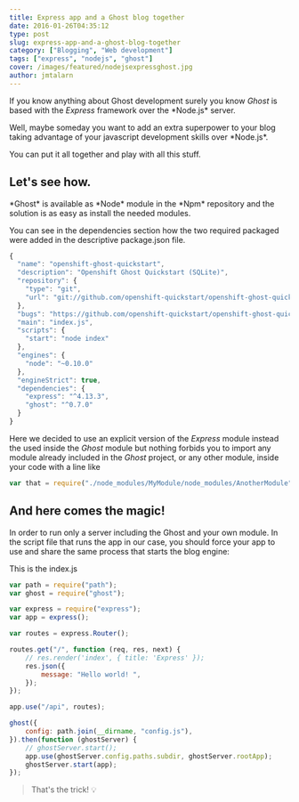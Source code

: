 ```yaml
---
title: Express app and a Ghost blog together
date: 2016-01-26T04:35:12
type: post
slug: express-app-and-a-ghost-blog-together
category: ["Blogging", "Web development"]
tags: ["express", "nodejs", "ghost"]
cover: /images/featured/nodejsexpressghost.jpg
author: jmtalarn
---
```


If you know anything about Ghost development surely you know _Ghost_ is based with the _Express_ framework over the \*Node.js\* server.

Well, maybe someday you want to add an extra superpower to your blog taking advantage of your javascript development skills over \*Node.js\*.

You can put it all together and play with all this stuff.

<!--more-->

<h2 id="letsseehow">Let's see how.</h2>
*Ghost* is available as *Node* module in the *Npm* repository and the solution is as easy as install the needed modules.

You can see in the dependencies section how the two required packaged were added in the descriptive package.json file.

```javascript
{
  "name": "openshift-ghost-quickstart",
  "description": "Openshift Ghost Quickstart (SQLite)",
  "repository": {
    "type": "git",
    "url": "git://github.com/openshift-quickstart/openshift-ghost-quickstart.git"
  },
  "bugs": "https://github.com/openshift-quickstart/openshift-ghost-quickstart/issues",
  "main": "index.js",
  "scripts": {
    "start": "node index"
  },
  "engines": {
    "node": "~0.10.0"
  },
  "engineStrict": true,
  "dependencies": {
    "express": "^4.13.3",
    "ghost": "^0.7.0"
  }
}
```

Here we decided to use an explicit version of the _Express_ module instead the used inside the _Ghost_ module but nothing forbids you to import any module already included in the _Ghost_ project, or any other module, inside your code with a line like

```javascript
var that = require("./node_modules/MyModule/node_modules/AnotherModule");
```

<h2 id="andherecomesthemagic">And here comes the magic!</h2>
In order to run only a server including the Ghost and your own module. In the script file that runs the app in our case, you should force your app to use and share the same process that starts the blog engine:

This is the index.js

```javascript
var path = require("path");
var ghost = require("ghost");

var express = require("express");
var app = express();

var routes = express.Router();

routes.get("/", function (req, res, next) {
	// res.render('index', { title: 'Express' });
	res.json({
		message: "Hello world! ",
	});
});

app.use("/api", routes);

ghost({
	config: path.join(__dirname, "config.js"),
}).then(function (ghostServer) {
	// ghostServer.start();
	app.use(ghostServer.config.paths.subdir, ghostServer.rootApp);
	ghostServer.start(app);
});
```

<blockquote>That's the trick! 💡
</blockquote>
